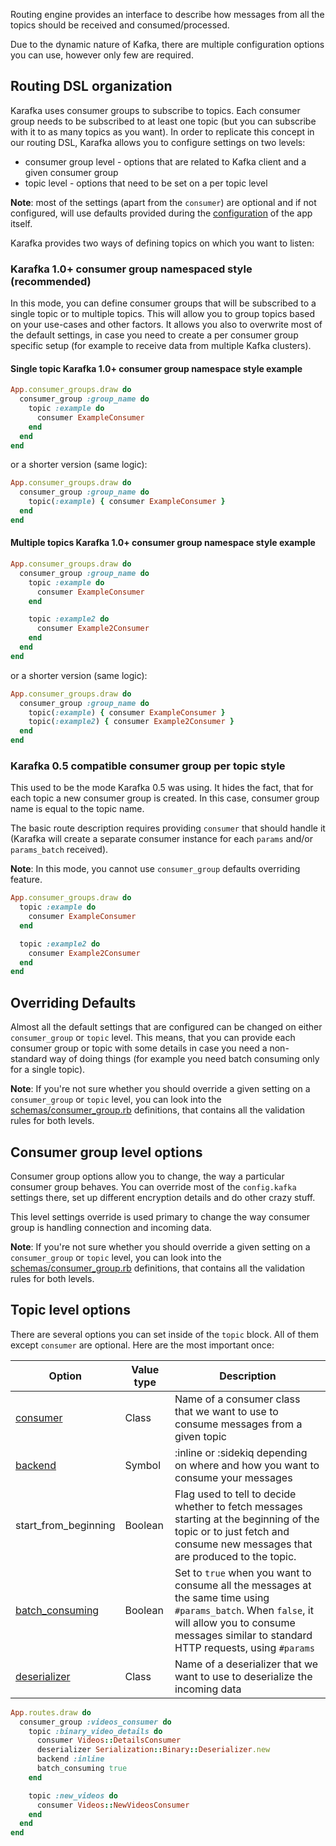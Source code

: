 Routing engine provides an interface to describe how messages from all the topics should be received and consumed/processed.

Due to the dynamic nature of Kafka, there are multiple configuration options you can use, however only few are required.

## Routing DSL organization

Karafka uses consumer groups to subscribe to topics. Each consumer group needs to be subscribed to at least one topic (but you can subscribe with it to as many topics as you want). In order to replicate this concept in our routing DSL, Karafka allows you to configure settings on two levels:

* consumer group level - options that are related to Kafka client and a given consumer group
* topic level - options that need to be set on a per topic level

**Note**: most of the settings (apart from the ```consumer```) are optional and if not configured, will use defaults provided during the [configuration](https://github.com/karafka/karafka/wiki/Configuration) of the app itself.

Karafka provides two ways of defining topics on which you want to listen:

### Karafka 1.0+ consumer group namespaced style (recommended)

In this mode, you can define consumer groups that will be subscribed to a single topic or to multiple topics. This will allow you to group topics based on your use-cases and other factors. It allows you also to overwrite most of the default settings, in case you need to create a per consumer group specific setup (for example to receive data from multiple Kafka clusters).

#### Single topic Karafka 1.0+ consumer group namespace style example

```ruby
App.consumer_groups.draw do
  consumer_group :group_name do
    topic :example do
      consumer ExampleConsumer
    end
  end
end
```

or a shorter version (same logic):

```ruby
App.consumer_groups.draw do
  consumer_group :group_name do
    topic(:example) { consumer ExampleConsumer }
  end
end
```

#### Multiple topics Karafka 1.0+ consumer group namespace style example

```ruby
App.consumer_groups.draw do
  consumer_group :group_name do
    topic :example do
      consumer ExampleConsumer
    end

    topic :example2 do
      consumer Example2Consumer
    end
  end
end
```

or a shorter version (same logic):

```ruby
App.consumer_groups.draw do
  consumer_group :group_name do
    topic(:example) { consumer ExampleConsumer }
    topic(:example2) { consumer Example2Consumer }
  end
end
```

### Karafka 0.5 compatible consumer group per topic style

This used to be the mode Karafka 0.5 was using. It hides the fact, that for each topic a new consumer group is created. In this case, consumer group name is equal to the topic name.

The basic route description requires providing ```consumer``` that should handle it (Karafka will create a separate consumer instance for each ```params``` and/or ```params_batch``` received).

**Note**: In this mode, you cannot use ```consumer_group``` defaults overriding feature.

```ruby
App.consumer_groups.draw do
  topic :example do
    consumer ExampleConsumer
  end

  topic :example2 do
    consumer Example2Consumer
  end
end
```

## Overriding Defaults

Almost all the default settings that are configured can be changed on either ```consumer_group``` or ```topic``` level. This means, that you can provide each consumer group or topic with some details in case you need a non-standard way of doing things (for example you need batch consuming only for a single topic).

**Note**: If you're not sure whether you should override a given setting on a ```consumer_group``` or ```topic``` level, you can look into the [schemas/consumer_group.rb](https://github.com/karafka/karafka/blob/master/lib/karafka/schemas/consumer_group.rb) definitions, that contains all the validation rules for both levels.

## Consumer group level options

Consumer group options allow you to change, the way a particular consumer group behaves. You can override most of the ```config.kafka``` settings there, set up different encryption details and do other crazy stuff.

This level settings override is used primary to change the way consumer group is handling connection and incoming data.

**Note**: If you're not sure whether you should override a given setting on a ```consumer_group``` or ```topic``` level, you can look into the [schemas/consumer_group.rb](https://github.com/karafka/karafka/blob/master/lib/karafka/schemas/consumer_group.rb) definitions, that contains all the validation rules for both levels.

## Topic level options

There are several options you can set inside of the ```topic``` block. All of them except ```consumer``` are optional. Here are the most important once:

| Option               | Value type   | Description                                                                                                       |
|----------------------|--------------|-------------------------------------------------------------------------------------------------------------------|
| [consumer](https://github.com/karafka/karafka/wiki/Consumers)    | Class      | Name of a consumer class that we want to use to consume messages from a given topic |
| [backend](https://github.com/karafka/karafka/wiki/Consuming-messages#backends)    | Symbol      | :inline or :sidekiq depending on where and how you want to consume your messages |
| start_from_beginning | Boolean      | Flag used to tell to decide whether to fetch messages starting at the beginning of the topic or to just fetch and consume new messages that are produced to the topic. |
| [batch_consuming](https://github.com/karafka/karafka/wiki/Consuming-messages)     | Boolean      | Set to ```true``` when you want to consume all the messages at the same time using ```#params_batch```. When ```false```, it will allow you to consume messages similar to standard HTTP requests, using ```#params``` |
| [deserializer](https://github.com/karafka/karafka/wiki/Serialization)               | Class        | Name of a deserializer that we want to use to deserialize the incoming data                                                 |


```ruby
App.routes.draw do
  consumer_group :videos_consumer do
    topic :binary_video_details do
      consumer Videos::DetailsConsumer
      deserializer Serialization::Binary::Deserializer.new
      backend :inline
      batch_consuming true
    end

    topic :new_videos do
      consumer Videos::NewVideosConsumer
    end
  end
end
```
